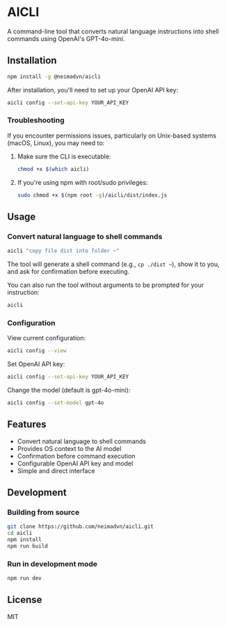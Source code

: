 # AICLI

A command-line tool that converts natural language instructions into shell commands using OpenAI's GPT-4o-mini.

## Installation

```bash
npm install -g @neimadvn/aicli
```

After installation, you'll need to set up your OpenAI API key:

```bash
aicli config --set-api-key YOUR_API_KEY
```

### Troubleshooting

If you encounter permissions issues, particularly on Unix-based systems (macOS, Linux), you may need to:

1. Make sure the CLI is executable:
   ```bash
   chmod +x $(which aicli)
   ```

2. If you're using npm with root/sudo privileges:
   ```bash
   sudo chmod +x $(npm root -g)/aicli/dist/index.js
   ```

## Usage

### Convert natural language to shell commands

```bash
aicli "copy file dist into folder ~"
```

The tool will generate a shell command (e.g., `cp ./dist ~`), show it to you, and ask for confirmation before executing.

You can also run the tool without arguments to be prompted for your instruction:

```bash
aicli
```

### Configuration

View current configuration:

```bash
aicli config --view
```

Set OpenAI API key:

```bash
aicli config --set-api-key YOUR_API_KEY
```

Change the model (default is gpt-4o-mini):

```bash
aicli config --set-model gpt-4o
```

## Features

- Convert natural language to shell commands
- Provides OS context to the AI model
- Confirmation before command execution
- Configurable OpenAI API key and model
- Simple and direct interface

## Development

### Building from source

```bash
git clone https://github.com/neimadvn/aicli.git
cd aicli
npm install
npm run build
```

### Run in development mode

```bash
npm run dev
```

## License

MIT 